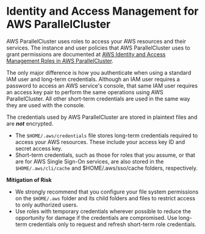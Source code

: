 # Identity and Access Management for AWS ParallelCluster<a name="security-iam"></a>

AWS ParallelCluster uses roles to access your AWS resources and their services\. The instance and user policies that AWS ParallelCluster uses to grant permissions are documented at [AWS Identity and Access Management Roles in AWS ParallelCluster](iam.md)\.

The only major difference is how you authenticate when using a standard IAM user and long\-term credentials\. Although an IAM user requires a password to access an AWS service's console, that same IAM user requires an access key pair to perform the same operations using AWS ParallelCluster\. All other short\-term credentials are used in the same way they are used with the console\.

The credentials used by AWS ParallelCluster are stored in plaintext files and are ***not*** encrypted\.
+ The `$HOME/.aws/credentials` file stores long\-term credentials required to access your AWS resources\. These include your access key ID and secret access key\. 
+ Short\-term credentials, such as those for roles that you assume, or that are for AWS Single Sign\-On services, are also stored in the `$HOME/.aws/cli/cache` and $HOME/\.aws/sso/cache folders, respectively\.

**Mitigation of Risk**
+ We strongly recommend that you configure your file system permissions on the `$HOME/.aws` folder and its child folders and files to restrict access to only authorized users\.
+ Use roles with temporary credentials wherever possible to reduce the opportunity for damage if the credentials are compromised\. Use long\-term credentials only to request and refresh short\-term role credentials\.